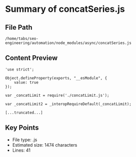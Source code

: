# Summary of concatSeries.js
  
## File Path
`/home/tabs/seo-engineering/automation/node_modules/async/concatSeries.js`

## Content Preview
```
'use strict';

Object.defineProperty(exports, "__esModule", {
    value: true
});

var _concatLimit = require('./concatLimit.js');

var _concatLimit2 = _interopRequireDefault(_concatLimit);

[...truncated...]
```

## Key Points
- File type: .js
- Estimated size: 1474 characters
- Lines: 41

